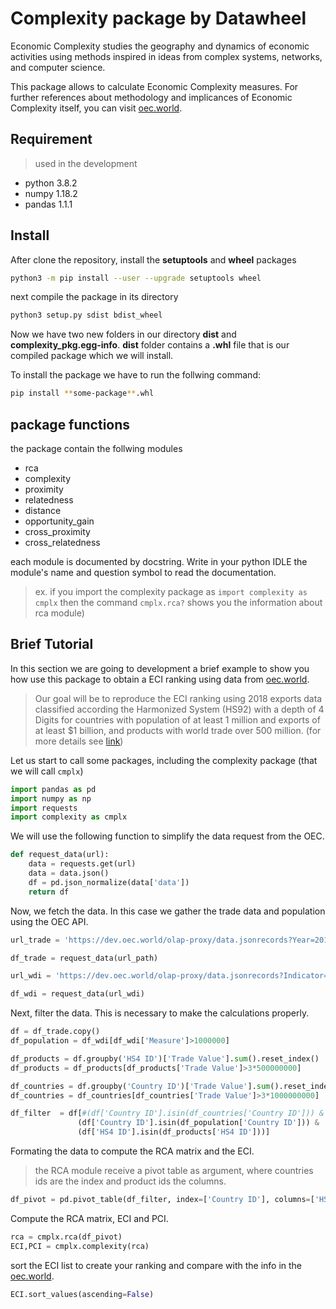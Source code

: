 # Complexity package by Datawheel
Economic Complexity studies the geography and dynamics of economic activities using methods inspired in ideas from complex systems, networks, and computer science.

This package allows to calculate Economic Complexity measures. For further references about methodology and implicances of Economic Complexity itself, you can visit [oec.world](https://oec.world/en/resources/methods#economic-complexity).

## Requirement 
> used in the development 
* python 3.8.2
* numpy 1.18.2
* pandas 1.1.1

## Install

After clone the repository, install the **setuptools** and **wheel** packages
```sh
python3 -m pip install --user --upgrade setuptools wheel
```

next compile the package in its directory
```sh
python3 setup.py sdist bdist_wheel
```

Now we have two new folders in our directory **dist** and **complexity_pkg.egg-info**. **dist** folder contains a **.whl** file that is our compiled package which we will install.

To install the package we have to run the follwing command:
```sh
pip install **some-package**.whl
```

## package functions
the package contain the follwing modules

* rca
* complexity
* proximity
* relatedness
* distance
* opportunity_gain
* cross_proximity
* cross_relatedness

each module is documented by docstring. Write in your python IDLE the module's name and question symbol to read the documentation.
> ex. if you import the complexity package as `import complexity as cmplx` then the command `cmplx.rca?` shows you the information about rca module)

## Brief Tutorial 

In this section we are going to development a brief example to show you how use this package to obtain a ECI ranking using data from [oec.world](oec.world). 

> Our goal will be to reproduce the ECI ranking using 2018 exports data classified according the Harmonized System (HS92) with a depth of 4 Digits for countries with population of at least 1 million and exports of at least $1 billion, and products with world trade over 500 million. (for more details see [link](https://oec.world/en/resources/methods))

Let us start to call some packages, including the complexity package (that we will call `cmplx`)
```py
import pandas as pd
import numpy as np
import requests
import complexity as cmplx
```

We will use the following function to simplify the data request from the OEC.
```py
def request_data(url):
    data = requests.get(url)
    data = data.json()
    df = pd.json_normalize(data['data'])
    return df
```

Now, we fetch the data. In this case we gather the trade data and population using the OEC API.

```py
url_trade = 'https://dev.oec.world/olap-proxy/data.jsonrecords?Year=2016,2017,2018&cube=trade_i_baci_a_92&drilldowns=Exporter+Country%2CHS4&measures=Trade+Value'

df_trade = request_data(url_path)

url_wdi = 'https://dev.oec.world/olap-proxy/data.jsonrecords?Indicator=SP.POP.TOTL&Year=2018&cube=indicators_i_wdi_a&drilldowns=Country&measures=Measure'

df_wdi = request_data(url_wdi)
```

Next, filter the data. This is necessary to make the calculations properly. 
```py
df = df_trade.copy()
df_population = df_wdi[df_wdi['Measure']>1000000]

df_products = df.groupby('HS4 ID')['Trade Value'].sum().reset_index()
df_products = df_products[df_products['Trade Value']>3*500000000]

df_countries = df.groupby('Country ID')['Trade Value'].sum().reset_index()
df_countries = df_countries[df_countries['Trade Value']>3*1000000000]

df_filter  = df[#(df['Country ID'].isin(df_countries['Country ID'])) & 
               (df['Country ID'].isin(df_population['Country ID'])) &
               (df['HS4 ID'].isin(df_products['HS4 ID']))]
```

Formating the data to compute the RCA matrix and the ECI. 
> the RCA module receive a pivot table as argument, where countries ids are the index and product ids the columns.
```py
df_pivot = pd.pivot_table(df_filter, index=['Country ID'], columns=['HS4 ID'],values='Trade Value').reset_index().set_index('Country ID').dropna(axis=1, how="all").fillna(0).astype(float)
```

Compute the RCA matrix, ECI and PCI.
```py
rca = cmplx.rca(df_pivot)
ECI,PCI = cmplx.complexity(rca)
```

sort the ECI list to create your ranking and compare with the info in the [oec.world](https://oec.world/en/rankings/eci/hs4/hs92).
```py 
ECI.sort_values(ascending=False)
```